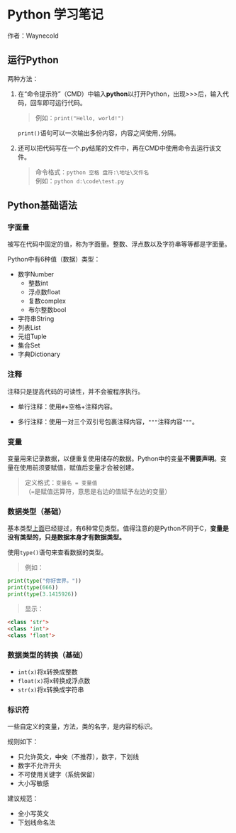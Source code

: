 # Python 学习笔记

作者：Waynecold

## 运行Python

两种方法：

1. 在“命令提示符”（CMD）中输入**python**以打开Python，出现>>>后，输入代码，回车即可运行代码。
   >例如：`print("Hello, world!")`  

   `print()`语句可以一次输出多份内容，内容之间使用`,`分隔。

2. 还可以把代码写在一个.py结尾的文件中，再在CMD中使用命令去运行该文件。
    >命令格式：`python 空格 盘符:\地址\文件名`  
    >例如：`python d:\code\test.py`

## Python基础语法

### 字面量

被写在代码中固定的值，称为字面量。整数、浮点数以及字符串等等都是字面量。

Python中有6种值（数据）类型：

- 数字Number
  - 整数int
  - 浮点数float
  - 复数complex
  - 布尔整数bool
- 字符串String
- 列表List
- 元组Tuple
- 集合Set
- 字典Dictionary

### 注释

注释只是提高代码的可读性，并不会被程序执行。

- 单行注释：使用`#`+空格+注释内容。

- 多行注释：使用一对三个双引号包裹注释内容，`"""`注释内容`"""`。

### 变量

变量用来记录数据，以便重复使用储存的数据。Python中的变量**不需要声明**。变量在使用前须要赋值，赋值后变量才会被创建。

>定义格式：`变量名 = 变量值`  
>（`=`是赋值运算符，意思是右边的值赋予左边的变量）

### 数据类型（基础）

基本类型[上面](#字面量)已经提过，有6种常见类型。值得注意的是Python不同于C，**变量是没有类型的，只是数据本身才有数据类型。**

使用`type()`语句来查看数据的类型。
>例如：

```py
print(type("你好世界。"))
print(type(666))
print(type(3.1415926))
```

>显示：

```md
<class 'str'>
<class 'int'>
<class 'float'>
```

### 数据类型的转换（基础）

- `int(x)`将x转换成整数
- `float(x)`将x转换成浮点数
- `str(x)`将x转换成字符串

### 标识符

一些自定义的变量，方法，类的名字，是内容的标识。

规则如下：

- 只允许英文，~~中文~~（不推荐），数字，下划线
- 数字不允许开头
- 不可使用关键字（系统保留）
- 大小写敏感

建议规范：

- 全小写英文
- 下划线命名法
